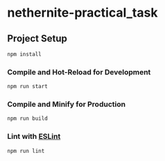 # nethernite-practical_task

## Project Setup

```sh
npm install
```

### Compile and Hot-Reload for Development

```sh
npm run start
```

### Compile and Minify for Production

```sh
npm run build
```

### Lint with [ESLint](https://eslint.org/)

```sh
npm run lint
```
